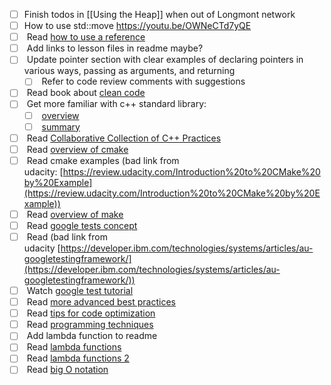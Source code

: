 - [ ]  Finish todos in [[Using the Heap]] when out of Longmont network
- [ ] How to use std::move https://youtu.be/OWNeCTd7yQE
- [ ]  Read [how to use a reference](https://www.learncpp.com/cpp-tutorial/using-a-language-reference/)
- [ ]  Add links to lesson files in readme maybe?
- [ ]  Update pointer section with clear examples of declaring pointers in various ways, passing as arguments, and returning
    - [ ]  Refer to code review comments with suggestions
- [ ]  Read book about [clean code](https://www.amazon.com/dp/0132350882)
- [ ]  Get more familiar with c++ standard library:
    - [ ]  [overview](https://en.wikipedia.org/wiki/C%2B%2B_Standard_Library)
    - [ ]  [summary](https://medium.com/@huytrongnguyen1985/lessons-learnt-from-the-clean-code-robert-c-martin-cecbe2b09139)
- [ ]  Read [Collaborative Collection of C++ Practices](https://github.com/cpp-best-practices/cppbestpractices)
- [ ]  Read [overview of cmake](https://cmake.org/overview/)
- [ ]  Read cmake examples (bad link from udacity: [https://review.udacity.com/Introduction%20to%20CMake%20by%20Example](https://review.udacity.com/Introduction%20to%20CMake%20by%20Example))
- [ ]  Read [overview of make](https://www.gnu.org/software/make/)
- [ ]  Read [google tests concept](https://chromium.googlesource.com/external/github.com/google/googletest/+/refs/tags/release-1.8.0/googletest/docs/Primer.md)
- [ ]  Read (bad link from udacity [https://developer.ibm.com/technologies/systems/articles/au-googletestingframework/](https://developer.ibm.com/technologies/systems/articles/au-googletestingframework/))
- [ ]  Watch [google test tutorial](https://www.youtube.com/watch?v=16FI1-d2P4E)
- [ ]  Read [more advanced best practices](https://hackernoon.com/few-simple-rules-for-good-coding-my-15-years-experience-96cb29d4acd9)
- [ ]  Read [tips for code optimization](http://www.thegeekstuff.com/2015/01/c-cpp-code-optimization/)
- [ ]  Read [programming techniques](http://www.whigg.ac.cn/resource/program/CPP/201010/P020101023562491092566.pdf)
- [ ]  Add lambda function to readme
- [ ]  Read [lambda functions](https://en.cppreference.com/w/cpp/language/lambda)
- [ ]  Read [lambda functions 2](https://docs.microsoft.com/en-us/cpp/cpp/lambda-expressions-in-cpp?view=vs-2019)
- [ ]  Read [big O notation](https://www.freecodecamp.org/news/big-o-notation-why-it-matters-and-why-it-doesnt-1674cfa8a23c/)